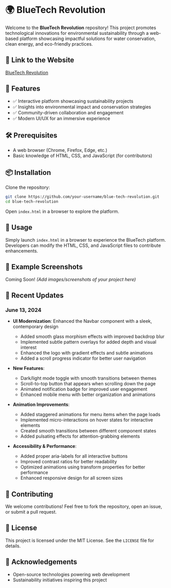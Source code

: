# 🌍 BlueTech Revolution

Welcome to the **BlueTech Revolution** repository! This project promotes technological innovations for environmental sustainability through a web-based platform showcasing impactful solutions for water conservation, clean energy, and eco-friendly practices.

## 🔗 Link to the Website
[BlueTech Revolution](https://blue-tech-revolution-three.vercel.app/)

## 🚀 Features
- ✅ Interactive platform showcasing sustainability projects
- ✅ Insights into environmental impact and conservation strategies
- ✅ Community-driven collaboration and engagement
- ✅ Modern UI/UX for an immersive experience

## 🛠 Prerequisites
- A web browser (Chrome, Firefox, Edge, etc.)
- Basic knowledge of HTML, CSS, and JavaScript (for contributors)

## 📦 Installation
Clone the repository:

```bash
git clone https://github.com/your-username/blue-tech-revolution.git
cd blue-tech-revolution
```

Open `index.html` in a browser to explore the platform.

## 📄 Usage
Simply launch `index.html` in a browser to experience the BlueTech platform. Developers can modify the HTML, CSS, and JavaScript files to contribute enhancements.

## 🎨 Example Screenshots
Coming Soon! *(Add images/screenshots of your project here)*

## 📝 Recent Updates

### June 13, 2024
- **UI Modernization**: Enhanced the Navbar component with a sleek, contemporary design
  - Added smooth glass morphism effects with improved backdrop blur
  - Implemented subtle pattern overlays for added depth and visual interest
  - Enhanced the logo with gradient effects and subtle animations
  - Added a scroll progress indicator for better user navigation

- **New Features**:
  - Dark/light mode toggle with smooth transitions between themes
  - Scroll-to-top button that appears when scrolling down the page
  - Animated notification badge for improved user engagement
  - Enhanced mobile menu with better organization and animations

- **Animation Improvements**:
  - Added staggered animations for menu items when the page loads
  - Implemented micro-interactions on hover states for interactive elements
  - Created smooth transitions between different component states
  - Added pulsating effects for attention-grabbing elements

- **Accessibility & Performance**:
  - Added proper aria-labels for all interactive buttons
  - Improved contrast ratios for better readability
  - Optimized animations using transform properties for better performance
  - Enhanced responsive design for all screen sizes

## 🤝 Contributing
We welcome contributions! Feel free to fork the repository, open an issue, or submit a pull request.

## 📜 License
This project is licensed under the MIT License. See the `LICENSE` file for details.

## 🙌 Acknowledgements
- Open-source technologies powering web development
- Sustainability initiatives inspiring this project
